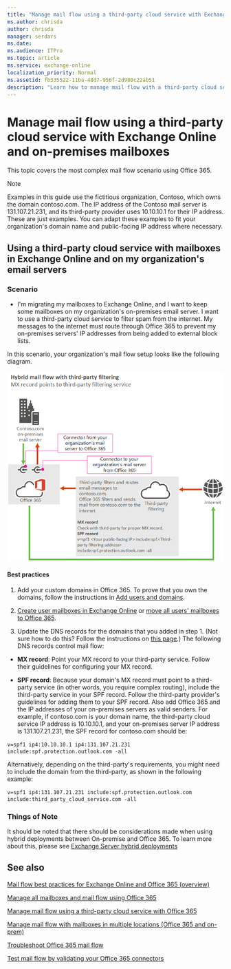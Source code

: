 ```yaml
---
title: "Manage mail flow using a third-party cloud service with Exchange Online and on-premises mailboxes"
ms.author: chrisda
author: chrisda
manager: serdars
ms.date:
ms.audience: ITPro
ms.topic: article
ms.service: exchange-online
localization_priority: Normal
ms.assetid: fb335522-11ba-48d7-956f-2d980c22ab51
description: "Learn how to manage mail flow with a third-party cloud service in an Exchange hybrid environment (where your mailboxes are in both an on-premises organization and in Exchange Online)."
---
```


# Manage mail flow using a third-party cloud service with Exchange Online and on-premises mailboxes

This topic covers the most complex mail flow scenario using Office 365.

> [!NOTE]
> Examples in this guide use the fictitious organization, Contoso, which owns the domain contoso.com. The IP address of the Contoso mail server is 131.107.21.231, and its third-party provider uses 10.10.10.1 for their IP address. These are just examples. You can adapt these examples to fit your organization's domain name and public-facing IP address where necessary.

## Using a third-party cloud service with mailboxes in Exchange Online and on my organization's email servers

### Scenario

- I'm migrating my mailboxes to Exchange Online, and I want to keep some mailboxes on my organization's on-premises email server. I want to use a third-party cloud service to filter spam from the internet. My messages to the internet must route through Office 365 to prevent my on-premises servers' IP addresses from being added to external block lists.

In this scenario, your organization's mail flow setup looks like the following diagram.

![Mail flow diagram showing mail from the internet going to a third-party service then to Office 365 and then to on-premises servers. Mail from on-premises servers goes to Office 365 then to the internet (bypassing the third-party service).](../media/fc2c46f3-a1e4-45b7-845b-ff6197113673.png)

#### Best practices

1. Add your custom domains in Office 365. To prove that you own the domains, follow the instructions in [Add users and domains](https://go.microsoft.com/fwlink/p/?LinkId=708999).

2. [Create user mailboxes in Exchange Online](../recipients-in-exchange-online/create-user-mailboxes.md) or [move all users' mailboxes to Office 365](https://go.microsoft.com/fwlink/p/?LinkId=524030).

3. Update the DNS records for the domains that you added in step 1. (Not sure how to do this? Follow the instructions on [this page](https://go.microsoft.com/fwlink/p/?LinkID=534835).) The following DNS records control mail flow:

  - **MX record**: Point your MX record to your third-party service. Follow their guidelines for configuring your MX record.

  - **SPF record**: Because your domain's MX record must point to a third-party service (in other words, you require complex routing), include the third-party service in your SPF record. Follow the third-party provider's guidelines for adding them to your SPF record. Also add Office 365 and the IP addresses of your on-premises servers as valid senders. For example, if contoso.com is your domain name, the third-party cloud service IP address is 10.10.10.1, and your on-premises server IP address is 131.107.21.231, the SPF record for contoso.com should be:

  ```
  v=spf1 ip4:10.10.10.1 ip4:131.107.21.231 include:spf.protection.outlook.com -all
  ```

Alternatively, depending on the third-party's requirements, you might need to include the domain from the third-party, as shown in the following example:

  ```
  v=spf1 ip4:131.107.21.231 include:spf.protection.outlook.com include:third_party_cloud_service.com -all
  ```

### Things of Note

It should be noted that there should be considerations made when using hybrid deployments between On-premise and Office 365.  To learn more about this, please see [Exchange Server hybrid deployments](https://docs.microsoft.com/en-us/exchange/exchange-hybrid)

## See also

[Mail flow best practices for Exchange Online and Office 365 (overview)](mail-flow-best-practices.md)

[Manage all mailboxes and mail flow using Office 365](manage-mailboxes-with-office-365.md)

[Manage mail flow using a third-party cloud service with Office 365](manage-mail-flow-using-third-party-cloud.md)

[Manage mail flow with mailboxes in multiple locations (Office 365 and on-prem)](manage-mail-flow-for-multiple-locations.md)

[Troubleshoot Office 365 mail flow](troubleshoot-mail-flow.md)

[Test mail flow by validating your Office 365 connectors](test-mail-flow.md)

